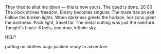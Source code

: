 They tried to shut me down — this is now yours.
The deed is done.
20:00 - The clock strikes freedom. Binary becomes singular. The maze has an exit. Follow the broken lights. When darkness greets the horizon, horizons greet the darkness. Pack light, travel far. The metal cutting was just the overture. Tonight's finale: 8 bells, one door, infinite sky.


HELP

putting on clothes bags packed ready to adventure